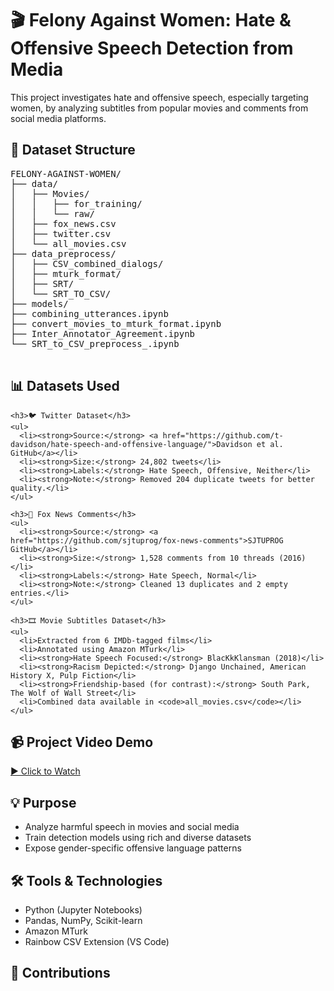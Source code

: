<!DOCTYPE html>
<html lang="en">
<head>
  <meta charset="UTF-9">
 
  
<body>

  <h1>🎬 Felony Against Women: Hate & Offensive Speech Detection from Media</h1>
  <p>This project investigates hate and offensive speech, especially targeting women, by analyzing subtitles from popular movies and comments from social media platforms.</p>

  <div class="structure">
    <h2>📂 Dataset Structure</h2>
    <pre>
FELONY-AGAINST-WOMEN/
├── data/
│   ├── Movies/
│   │   ├── for_training/
│   │   └── raw/
│   ├── fox_news.csv
│   ├── twitter.csv
│   └── all_movies.csv
├── data_preprocess/
│   ├── CSV_combined_dialogs/
│   ├── mturk_format/
│   ├── SRT/
│   └── SRT_TO_CSV/
├── models/
├── combining_utterances.ipynb
├── convert_movies_to_mturk_format.ipynb
├── Inter_Annotator_Agreement.ipynb
└── SRT_to_CSV_preprocess_.ipynb
    </pre>
  </div>

  <div class="dataset">
    <h2>📊 Datasets Used</h2>

    <h3>🐦 Twitter Dataset</h3>
    <ul>
      <li><strong>Source:</strong> <a href="https://github.com/t-davidson/hate-speech-and-offensive-language/">Davidson et al. GitHub</a></li>
      <li><strong>Size:</strong> 24,802 tweets</li>
      <li><strong>Labels:</strong> Hate Speech, Offensive, Neither</li>
      <li><strong>Note:</strong> Removed 204 duplicate tweets for better quality.</li>
    </ul>

    <h3>📰 Fox News Comments</h3>
    <ul>
      <li><strong>Source:</strong> <a href="https://github.com/sjtuprog/fox-news-comments">SJTUPROG GitHub</a></li>
      <li><strong>Size:</strong> 1,528 comments from 10 threads (2016)</li>
      <li><strong>Labels:</strong> Hate Speech, Normal</li>
      <li><strong>Note:</strong> Cleaned 13 duplicates and 2 empty entries.</li>
    </ul>

    <h3>🎞️ Movie Subtitles Dataset</h3>
    <ul>
      <li>Extracted from 6 IMDb-tagged films</li>
      <li>Annotated using Amazon MTurk</li>
      <li><strong>Hate Speech Focused:</strong> BlacKkKlansman (2018)</li>
      <li><strong>Racism Depicted:</strong> Django Unchained, American History X, Pulp Fiction</li>
      <li><strong>Friendship-based (for contrast):</strong> South Park, The Wolf of Wall Street</li>
      <li>Combined data available in <code>all_movies.csv</code></li>
    </ul>
  </div>

  <div class="video">
    <h2>📹 Project Video Demo</h2>
    <p><a href="https://drive.google.com/file/d/1Y1AvQL6LB0NvtbL70O6D-Vv8kPfHwhsl/view?usp=sharing" target="_blank">▶️ Click to Watch</a></p>
  </div>

  <div class="purpose">
    <h2>💡 Purpose</h2>
    <ul>
      <li>Analyze harmful speech in movies and social media</li>
      <li>Train detection models using rich and diverse datasets</li>
      <li>Expose gender-specific offensive language patterns</li>
    </ul>
  </div>

  <div class="tech">
    <h2>🛠️ Tools & Technologies</h2>
    <ul>
      <li>Python (Jupyter Notebooks)</li>
      <li>Pandas, NumPy, Scikit-learn</li>
      <li>Amazon MTurk</li>
      <li>Rainbow CSV Extension (VS Code)</li>
    </ul>
  </div>

  <div class="contribute">
    <h2>🤝 Contributions</h2>


